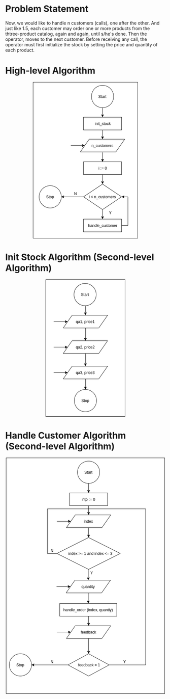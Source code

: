 # Problem Statement
Now, we would like to handle n customers (calls), one after the other. And just like 1.5, each customer may order one or more products from the thtree-product catalog, again and again, until s/he's done. Then the operator, moves to the next customer. Before receiving any call, the operator must first initialize the stock by setting the price and quantity of each product.

# High-level Algorithm
<p align="center">
  <img src="algorithms/milestone3-high-level.png">
</p>

# Init Stock Algorithm (Second-level Algorithm)
<p align="center">
  <img src="algorithms/milestone3-init-stock.png">
</p>

# Handle Customer Algorithm (Second-level Algorithm)
<p align="center">
  <img src="algorithms/milestone3-handle-customer.png">
</p>
